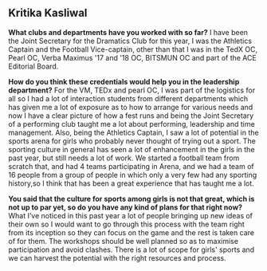 <!-- TITLE: Credentials of Sports Secretary Girls Nominee -->
<!-- SUBTITLE: Journal Club talks to the Sports Secretary (Girls) nominee. -->

## Kritika Kasliwal
**What clubs and departments have you worked with so far?**
I have been the Joint Secretary for the Dramatics Club for this year, I was the Athletics Captain and the Football Vice-captain, other than that I was in the TedX OC, Pearl OC, Verba Maximus '17 and '18 OC, BITSMUN OC and part of the ACE Editorial Board.

**How do you think these credentials would help you in the leadership department?**
For the VM, TEDx and pearl OC, I was part of the logistics for all so I had a lot of interaction students from different departments which has given me a lot of exposure as to how to arrange for various needs and now I have a clear picture of how a fest runs and being the Joint Secretary of a performing club taught me a lot about performing, leadership and time management. Also, being the Athletics Captain, I saw a lot of potential in the sports arena for girls who probably never thought of trying out a sport.  The sporting culture in general has seen a lot of enhancement in the girls in the past year, but still needs a lot of work. We started a football team from scratch that, and had 4 teams participating in Arena, and we had a team of 16 people from a group of people in which only a very few had any sporting history,so I think that has been a great experience that has taught me a lot.

**You said that the culture for sports among girls is not that great, which is not up to par yet, so do you have any kind of plans for that right now?**
What I’ve noticed in this past year  a lot of people bringing up new ideas of their own so  I would want to go through this process with the team right from its inception so they can focus on the game and the rest is taken care of for them.  The workshops should be well planned so as to maximise participation and avoid clashes. There is a lot of scope for girls' sports and we can harvest the potential with the right resources and process.

